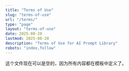 ```yaml
---
title: "Terms of Use"
slug: "terms-of-use"
url: "/terms/"
type: "page"
layout: "terms-of-use"
date: 2025-08-20
lastmod: 2025-08-20
description: "Terms of Use for AI Prompt Library"
robots: "index,follow"
---
```


这个文件现在可以是空的，因为所有内容都在模板中定义了。